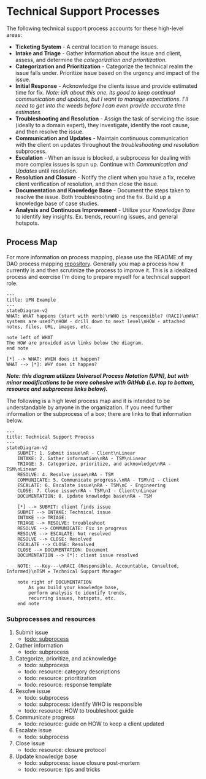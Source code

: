 # Technical Support Processes

The following technical support process accounts for these high-level areas:

- **Ticketing System** - A central location to manage issues.
- **Intake and Triage** - Gather information about the issue and client, assess, and determine the *categorization and prioritization*.
- **Categorization and Prioritization** - Categorize the technical realm the issue falls under. Prioritize issue based on the urgency and impact of the issue.
- **Initial Response** - Acknowledge the clients issue and provide estimated time for fix. *Note: idk about this one. its good to keep continual communication and updates, but I want to manage expectations. I'll need to get into the weeds before I can even provide accurate time estimates.*
- **Troubleshooting and Resolution** - Assign the task of servicing the issue (ideally to a domain expert), they investigate, identify the root cause, and then resolve the issue.
- **Communication and Updates** - Maintain continuous communication with the client on updates throughout the *troubleshooting and resolution* subprocess.
- **Escalation** - When an issue is blocked, a subprocess for dealing with more complex issues is spun up. Continue with *Communication and Updates* until resolution.
- **Resolution and Closure** - Notify the client when you have a fix, receive client verification of resolution, and then close the issue.
- **Documentation and Knowledge Base** - Document the steps taken to resolve the issue. Both troubleshooting and the fix. Build up a knowledge base of case studies.
- **Analysis and Continuous Improvement** - Utilize your *Knowledge Base* to identify key insights. Ex. trends, recurring issues, and general hotspots.

## Process Map

For more information on process mapping, please use the README of my DAO process mapping [repository](https://github.com/sbvegan/dao-process-mapping). Generally you map a process how it currently is and then scrutinize the process to improve it. This is a idealized process and exercise I'm doing to prepare myself for a technical support role.

```mermaid
---
title: UPN Example
---
stateDiagram-v2
WHAT: WHAT happens (start with verb)\nWHO is responsible? (RACI)\nWHAT systems are used?\nHOW - drill down to next level\nHOW - attached notes, files, URL, images, etc.

note left of WHAT
The HOW are provided as\n links below the diagram.
end note

[*] --> WHAT: WHEN does it happen?
WHAT --> [*]: WHY does it happen?
```

***Note: this diagram utilizes Universal Process Notation (UPN), but with minor modifications to be more cohesive with GitHub (i.e. top to bottom, resource and subprocess links below).***

The following is a high level process map and it is intended to be understandable by anyone in the organization. If you need further information or the subprocess of a box; there are links to that information below.

```mermaid
---
title: Technical Support Process
---
stateDiagram-v2
    SUBMIT: 1. Submit issue\nR - Client\nLinear
    INTAKE: 2. Gather information\nRA - TSM\nLinear
    TRIAGE: 3. Categorize, prioritize, and acknowledge\nRA - TSM\nLinear
    RESOLVE: 4. Resolve issue\nRA - TSM
    COMMUNICATE: 5. Communicate progress.\nRA - TSM\nI - Client
    ESCALATE: 6. Escalate issue\nRA - TSM\nC - Engineering
    CLOSE: 7. Close issue\nRA - TSM\nI - Client\nLinear
    DOCUMENTATION: 8. Update knowledge base\nRA - TSM

    [*] --> SUBMIT: client finds issue
    SUBMIT --> INTAKE: Technical issue
    INTAKE --> TRIAGE: 
    TRIAGE --> RESOLVE: troubleshoot
    RESOLVE --> COMMUNICATE: Fix in progress
    RESOLVE --> ESCALATE: Not resolved
    RESOLVE --> CLOSE: Resolved
    ESCALATE --> CLOSE: Resolved
    CLOSE --> DOCUMENTATION: Document
    DOCUMENTATION --> [*]: client issue resolved

    NOTE: ---Key---\nRACI (Responsible, Accountable, Consulted, Informed)\nTSM = Technical Support Manager

    note right of DOCUMENTATION
        As you build your knowledge base,
        perform analysis to identify trends,
        recurring issues, hotspots, etc.
    end note
```

### Subprocesses and resources

1. Submit issue
    - [todo: subprocess](./subprocesses/submit-issue.md)
2. Gather information
    - todo: subprocess
3. Categorize, prioritize, and acknowledge
    - todo: subprocess
    - todo: resource: category descriptions
    - todo: resource: prioritization
    - todo: resource: response template
4. Resolve issue
    - todo: subprocess
    - todo: subprocess: identify WHO is responsible
    - todo: resource: HOW to troubleshoot guide
5. Communicate progress
    - todo: resource: guide on HOW to keep a client updated 
6. Escalate issue
    - todo: subprocess
7. Close issue
    - todo: resource: closure protocol
8. Update knowledge base
    - todo: subprocess: issue closure post-mortem
    - todo: resource: tips and tricks